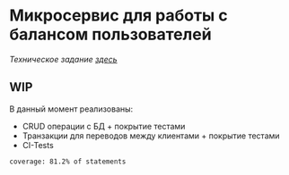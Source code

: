 # Микросервис для работы с балансом пользователей

_Техническое задание_ [_здесь_](TR.md)

## WIP
В данный момент реализованы:
- CRUD операции с БД + покрытие тестами
- Транзакции для переводов между клиентами + покрытие тестами
- CI-Tests
```
coverage: 81.2% of statements
```